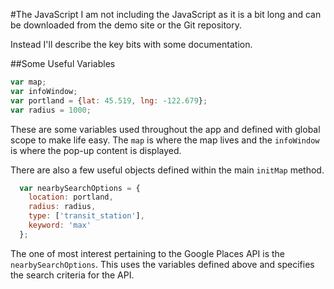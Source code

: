 #The JavaScript
I am not including the JavaScript as it is a bit long and can be downloaded
from the demo site or the Git repository.

Instead I'll describe the key bits with some documentation.

##Some Useful Variables
```javascript
var map;
var infoWindow;
var portland = {lat: 45.519, lng: -122.679};
var radius = 1000;
```
These are some variables used throughout the app and defined with global scope
to make life easy. The ```map``` is where the map lives and the ```infoWindow```
is where the pop-up content is displayed.

There are also a few useful objects defined within the main ```initMap``` method.
```javascript
  var nearbySearchOptions = {
    location: portland,
    radius: radius,
    type: ['transit_station'],
    keyword: 'max'
  };
```
The one of most interest pertaining to the Google Places API is the
```nearbySearchOptions```. This uses the variables defined above and specifies
the search criteria for the API.